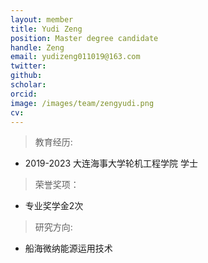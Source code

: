 ```yaml
---
layout: member
title: Yudi Zeng
position: Master degree candidate
handle: Zeng
email: yudizeng011019@163.com
twitter: 
github: 
scholar:
orcid: 
image: /images/team/zengyudi.png
cv: 
---
```


> 教育经历:

- 2019-2023 大连海事大学轮机工程学院 学士

> 荣誉奖项：

- 专业奖学金2次

> 研究方向:

- 船海微纳能源运用技术